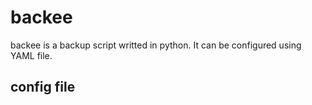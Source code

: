 # backee

backee is a backup script writted in python. It can be configured using YAML file.

## config file

